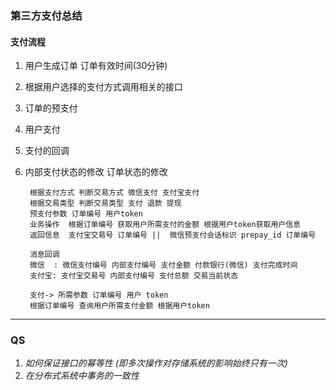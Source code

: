 ### 第三方支付总结 ###
#### 支付流程 ####
     
1. 用户生成订单 订单有效时间(30分钟)
2. 根据用户选择的支付方式调用相关的接口
3. 订单的预支付
4. 用户支付
5. 支付的回调
6. 内部支付状态的修改 订单状态的修改

	    根据支付方式 判断交易方式 微信支付 支付宝支付
	    根据交易类型 判断交易类型 支付 退款 提现
	    预支付参数 订单编号 用户token
	    业务操作  根据订单编号 获取用户所需支付的金额 根据用户token获取用户信息
	    返回信息  支付宝交易号 订单编号 ||  微信预支付会话标识 prepay_id 订单编号
	    
	    消息回调
	    微信  : 微信支付编号 内部支付编号 支付金额 付款银行(微信) 支付完成时间
	    支付宝: 支付宝交易号 内部支付编号 支付总额 交易当前状态
	    	 
	    支付-> 所需参数 订单编号 用户 token
	    根据订单编号 查询用户所需支付金额 根据用户token
	    
---
### QS ###
1. *如何保证接口的幂等性 (即多次操作对存储系统的影响始终只有一次)*
2. *在分布式系统中事务的一致性*

    
    	 
